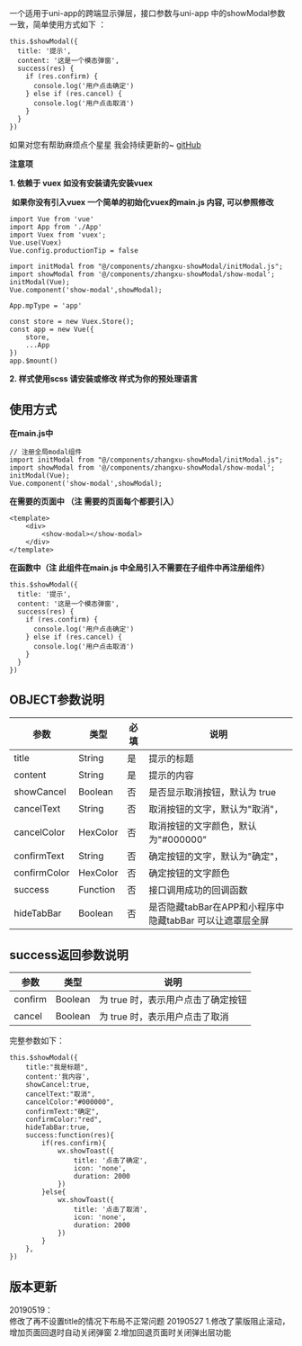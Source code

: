 一个适用于uni-app的跨端显示弹层，接口参数与uni-app 中的showModal参数一致，简单使用方式如下  ：

~~~
this.$showModal({
  title: '提示',
  content: '这是一个模态弹窗',
  success(res) {
    if (res.confirm) {
      console.log('用户点击确定')
    } else if (res.cancel) {
      console.log('用户点击取消')
    }
  }
})
~~~  

如果对您有帮助麻烦点个星星 我会持续更新的~ [gitHub](https://github.com/zxzhgk/showModal)

**注意项**

**1.  依赖于 vuex 如没有安装请先安装vuex**

 **如果你没有引入vuex  一个简单的初始化vuex的main.js 内容, 可以参照修改**
~~~
import Vue from 'vue'
import App from './App'
import Vuex from 'vuex';
Vue.use(Vuex)
Vue.config.productionTip = false

import initModal from "@/components/zhangxu-showModal/initModal.js";
import showModal from '@/components/zhangxu-showModal/show-modal';
initModal(Vue);
Vue.component('show-modal',showModal);

App.mpType = 'app'

const store = new Vuex.Store();
const app = new Vue({
    store,
    ...App
})
app.$mount()
~~~

**2.  样式使用scss 请安装或修改 样式为你的预处理语言**

## 使用方式

**在main.js中**  

~~~
// 注册全局modal组件
import initModal from "@/components/zhangxu-showModal/initModal.js";
import showModal from '@/components/zhangxu-showModal/show-modal';
initModal(Vue);
Vue.component('show-modal',showModal);
~~~

**在需要的页面中 （注 需要的页面每个都要引入）**  

~~~
<template>
    <div>
        <show-modal></show-modal>
    </div>
</template>
~~~  

**在函数中（注 此组件在main.js 中全局引入不需要在子组件中再注册组件）**
~~~
this.$showModal({
  title: '提示',
  content: '这是一个模态弹窗',
  success(res) {
    if (res.confirm) {
      console.log('用户点击确定')
    } else if (res.cancel) {
      console.log('用户点击取消')
    }
  }
})
~~~

## OBJECT参数说明

| 参数 | 类型 | 必填 | 说明 |
| --- | --- | --- | --- |
| title | String | 是 | 提示的标题 |
| content | String | 是 | 提示的内容 |
| showCancel | Boolean | 否 | 是否显示取消按钮，默认为 true |
| cancelText | String | 否 | 取消按钮的文字，默认为"取消"， |
| cancelColor | HexColor | 否 | 取消按钮的文字颜色，默认为"#000000" |
| confirmText | String | 否 | 确定按钮的文字，默认为"确定"， |
| confirmColor | HexColor | 否 | 确定按钮的文字颜色 |
| success | Function | 否 | 接口调用成功的回调函数 |
| hideTabBar | Boolean | 否 | 是否隐藏tabBar在APP和小程序中隐藏tabBar 可以让遮罩层全屏 |

## success返回参数说明

| 参数 | 类型 | 说明 |
| --- | --- | --- |
| confirm | Boolean | 为 true 时，表示用户点击了确定按钮 |
| cancel | Boolean | 为 true 时，表示用户点击了取消 |

完整参数如下：
~~~
this.$showModal({
	title:"我是标题",
	content:'我内容',
	showCancel:true,
	cancelText:"取消",
	cancelColor:"#000000",
	confirmText:"确定",
	confirmColor:"red",
	hideTabBar:true,
	success:function(res){
		if(res.confirm){
			wx.showToast({
				title: '点击了确定',
				icon: 'none',
				duration: 2000
			})
		}else{
			wx.showToast({
				title: '点击了取消',
				icon: 'none',
				duration: 2000
			})
		}
	},
})
~~~

## 版本更新
20190519：  
修改了再不设置title的情况下布局不正常问题
20190527
1.修改了蒙版阻止滚动，增加页面回退时自动关闭弹窗
2.增加回退页面时关闭弹出层功能